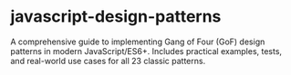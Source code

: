 # javascript-design-patterns
A comprehensive guide to implementing Gang of Four (GoF) design patterns in modern JavaScript/ES6+. Includes practical examples, tests, and real-world use cases for all 23 classic patterns.
